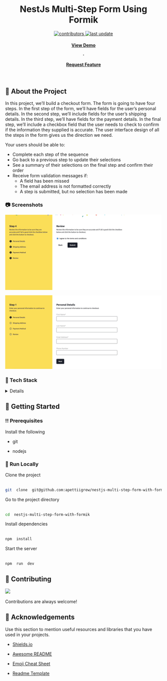   

<div  align="center">

<h1>NestJs Multi-Step Form Using Formik</h1>

<!-- Badges -->

<p>

<a  href="https://github.com/apettiigrew/nestjs-multi-step-form-with-formik/graphs/contributors">

<img  src="https://img.shields.io/github/contributors/Louis3797/awesome-readme-template"  alt="contributors"  />

</a>

<a  href="">

<img  src="https://img.shields.io/github/last-commit/apettiigrew/nestjs-multi-step-form-with-formik"  alt="last update"  />

</a>

</p>

<h4>

<a  href="https://github.com/Louis3797/awesome-readme-template/">View Demo</a>

<span> · </span>

<a  href="https://github.com/apettiigrew/nestjs-multi-step-form-with-formik/issues/">Request Feature</a>

</h4>

</div>

  

<br  />

  

<!-- About the Project -->

  

## :star2: About the Project

  

In this project, we’ll build a checkout form. The form is going to have four steps. In the first step of the form, we’ll have fields for the user’s personal details. In the second step, we’ll include fields for the user’s shipping details. In the third step, we’ll have fields for the payment details. In the final step, we’ll include a checkbox field that the user needs to check to confirm if the information they supplied is accurate. The user interface design of all the steps in the form gives us the direction we need.

Your users should be able to:
-   Complete each step of the sequence
-   Go back to a previous step to update their selections
-   See a summary of their selections on the final step and confirm their order
-   Receive form validation messages if:
    -   A field has been missed
    -   The email address is not formatted correctly
    -   A step is submitted, but no selection has been made

  

<!-- Screenshots -->

  

### :camera: Screenshots

  

![form](assets/gif2.gif)

![form](assets/gif1.gif)

  

<!-- TechStack -->

  

### :space_invader: Tech Stack

  

<details>

<ul>

<li><a  href="https://www.typescriptlang.org/">Typescript</a></li>

<li><a  href="https://nextjs.org/">Next.js</a></li>

<li><a  href="https://reactjs.org/">React.js</a></li>

<li><a  href="https://sass-lang.com/">Sass</a></li>

</ul>

</details>

  

<!-- Env Variables -->

  
  
  

<!-- Getting Started -->

  

## :toolbox: Getting Started

  

<!-- Prerequisites -->

  

### :bangbang: Prerequisites

Install the following

- git

- nodejs

  

### :running: Run Locally

  

Clone the project

```bash

git  clone  git@github.com:apettiigrew/nestjs-multi-step-form-with-formik.git

```

  

Go to the project directory

  

```bash

cd  nestjs-multi-step-form-with-formik

```

  

Install dependencies

  

```bash

npm  install

```

  

Start the server

  

```bash

npm  run  dev

```

## :wave: Contributing

  

<a  href="https://github.com/apettiigrew/nestjs-multi-step-form-with-formik/graphs/contributors">

<img  src="https://contrib.rocks/image?repo=apettiigrew/nestjs-multi-step-form-with-formik"  />

</a>

  

Contributions are always welcome!

  

<!-- Acknowledgments -->

  

## :gem: Acknowledgements

  

Use this section to mention useful resources and libraries that you have used in your projects.

  

- [Shields.io](https://shields.io/)

- [Awesome README](https://github.com/matiassingers/awesome-readme)

- [Emoji Cheat Sheet](https://github.com/ikatyang/emoji-cheat-sheet/blob/master/README.md#travel--places)

- [Readme Template](https://github.com/othneildrew/Best-README-Template)
